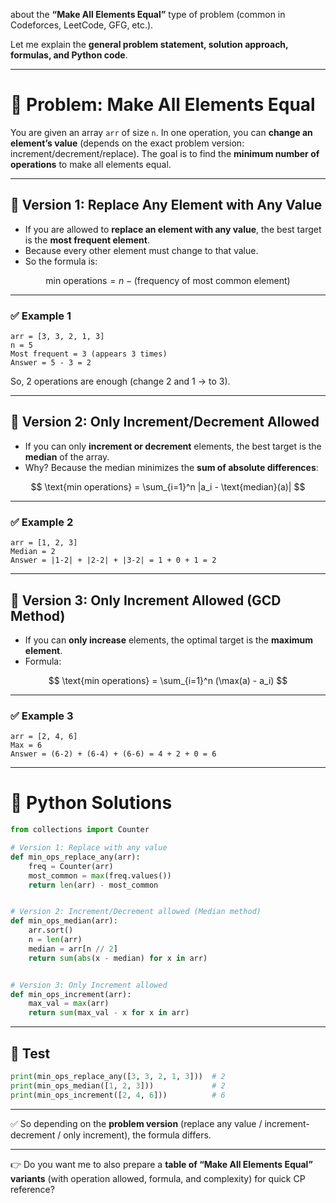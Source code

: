  about the **“Make All Elements Equal”** type of problem (common in Codeforces, LeetCode, GFG, etc.).

Let me explain the **general problem statement, solution approach, formulas, and Python code**.

---

# 📘 Problem: Make All Elements Equal

You are given an array `arr` of size `n`.
In one operation, you can **change an element’s value** (depends on the exact problem version: increment/decrement/replace).
The goal is to find the **minimum number of operations** to make all elements equal.

---

## 🔹 Version 1: Replace Any Element with Any Value

* If you are allowed to **replace an element with any value**, the best target is the **most frequent element**.
* Because every other element must change to that value.
* So the formula is:

$$
\text{min operations} = n - \text{(frequency of most common element)}
$$

---

### ✅ Example 1

```
arr = [3, 3, 2, 1, 3]
n = 5
Most frequent = 3 (appears 3 times)
Answer = 5 - 3 = 2
```

So, 2 operations are enough (change 2 and 1 → to 3).

---

## 🔹 Version 2: Only Increment/Decrement Allowed

* If you can only **increment or decrement** elements, the best target is the **median** of the array.
* Why? Because the median minimizes the **sum of absolute differences**:

$$
\text{min operations} = \sum_{i=1}^n |a_i - \text{median}(a)|
$$

---

### ✅ Example 2

```
arr = [1, 2, 3]
Median = 2
Answer = |1-2| + |2-2| + |3-2| = 1 + 0 + 1 = 2
```

---

## 🔹 Version 3: Only Increment Allowed (GCD Method)

* If you can **only increase** elements, the optimal target is the **maximum element**.
* Formula:

$$
\text{min operations} = \sum_{i=1}^n (\max(a) - a_i)
$$

---

### ✅ Example 3

```
arr = [2, 4, 6]
Max = 6
Answer = (6-2) + (6-4) + (6-6) = 4 + 2 + 0 = 6
```

---

# 🔹 Python Solutions

```python
from collections import Counter

# Version 1: Replace with any value
def min_ops_replace_any(arr):
    freq = Counter(arr)
    most_common = max(freq.values())
    return len(arr) - most_common


# Version 2: Increment/Decrement allowed (Median method)
def min_ops_median(arr):
    arr.sort()
    n = len(arr)
    median = arr[n // 2]
    return sum(abs(x - median) for x in arr)


# Version 3: Only Increment allowed
def min_ops_increment(arr):
    max_val = max(arr)
    return sum(max_val - x for x in arr)
```

---

## 🔹 Test

```python
print(min_ops_replace_any([3, 3, 2, 1, 3]))  # 2
print(min_ops_median([1, 2, 3]))             # 2
print(min_ops_increment([2, 4, 6]))          # 6
```

---

✅ So depending on the **problem version** (replace any value / increment-decrement / only increment), the formula differs.

---

👉 Do you want me to also prepare a **table of “Make All Elements Equal” variants** (with operation allowed, formula, and complexity) for quick CP reference?
